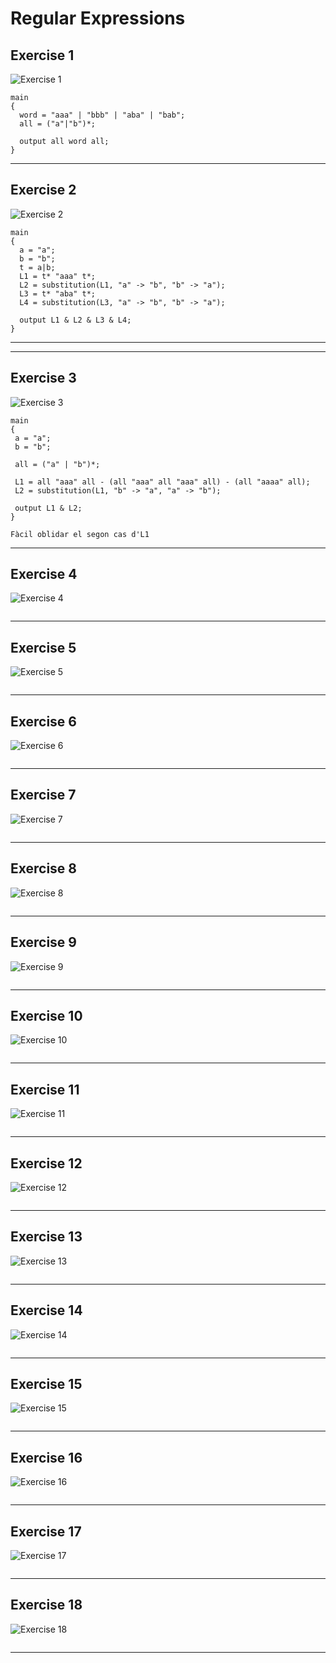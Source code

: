 # Regular Expressions
<!-- 
# Expressions regulars
Tipus d'exercicis:

Normals : Definir variables i completar 
Múltiples : Es solen fer amb dfa's, però fer també pots fer
        
    m4 = ("0"|"1")* "00" | "" | "0";

Per tenir múltiples de 4, per exemple.

Morfismes : Substitution

NFA : DFA amb símbols que representen el mateix símbol. Acabarem fent morfisme del simbol pel símbol que representa.

Alguns et demanen camins de un node a un altre i has de fer cicles intermitjos. -->

## Exercise 1

![Exercise 1](./PNG/01.png)

```text
main
{
  word = "aaa" | "bbb" | "aba" | "bab";
  all = ("a"|"b")*;
  
  output all word all;     
}
```
---

## Exercise 2

![Exercise 2](./PNG/02.png)
```text
main
{
  a = "a";
  b = "b";
  t = a|b;
  L1 = t* "aaa" t*;
  L2 = substitution(L1, "a" -> "b", "b" -> "a");
  L3 = t* "aba" t*;
  L4 = substitution(L3, "a" -> "b", "b" -> "a");
  
  output L1 & L2 & L3 & L4;
}
```
---
---

## Exercise 3

![Exercise 3](./PNG/03.png)
```text
main
{ 
 a = "a";
 b = "b";

 all = ("a" | "b")*;
 
 L1 = all "aaa" all - (all "aaa" all "aaa" all) - (all "aaaa" all);
 L2 = substitution(L1, "b" -> "a", "a" -> "b");
 
 output L1 & L2;
}
```
```comment
Fàcil oblidar el segon cas d'L1

```
---

## Exercise 4

![Exercise 4](./PNG/04.png)
```text

```
---

## Exercise 5

![Exercise 5](./PNG/05.png)
```text

```
---

## Exercise 6

![Exercise 6](./PNG/06.png)
```text

```
---

## Exercise 7

![Exercise 7](./PNG/07.png)
```text

```
---

## Exercise 8

![Exercise 8](./PNG/08.png)
```text

```
---

## Exercise 9

![Exercise 9](./PNG/09.png)
```text

```
---

## Exercise 10

![Exercise 10](./PNG/10.png)
```text

```
---

## Exercise 11

![Exercise 11](./PNG/11.png)
```text

```
---

## Exercise 12

![Exercise 12](./PNG/12.png)
```text

```
---

## Exercise 13

![Exercise 13](./PNG/13.png)
```text

```
---

## Exercise 14

![Exercise 14](./PNG/14.png)
```text

```
---

## Exercise 15

![Exercise 15](./PNG/15.png)
```text

```
---

## Exercise 16

![Exercise 16](./PNG/16.png)
```text

```
---

## Exercise 17

![Exercise 17](./PNG/17.png)
```text

```
---

## Exercise 18

![Exercise 18](./PNG/18.png)
```text

```
---

<!-- to finish -->